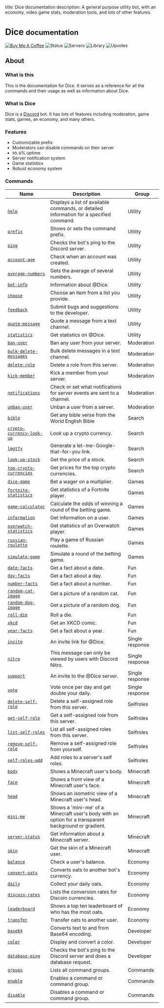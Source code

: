 title: Dice documentation
description: A general purpose utility bot, with an economy, video game stats, moderation tools, and lots of other features.

# Dice <small>documentation</small>

[![Buy Me A Coffee](https://www.buymeacoffee.com/assets/img/custom_images/orange_img.png)](https://www.buymeacoffee.com/pizzafox) ![Status](https://discordbots.org/api/widget/status/388191157869477888.svg?noavatar=true) ![Servers](https://discordbots.org/api/widget/servers/388191157869477888.svg?noavatar=true) ![Library](https://discordbots.org/api/widget/lib/388191157869477888.svg?noavatar=true) ![Upvotes](https://discordbots.org/api/widget/upvotes/388191157869477888.svg?noavatar=true)

## About

### What is this

This is the documentation for Dice. It serves as a reference for all the commands and their usage as well as information about Dice.

### What is Dice

Dice is a [Discord](https://discordapp.com) bot. It has lots of features including moderation, game stats, games, an economy, and many others.

### Features

* Customizable prefix
* Moderators can disable commands on their server
* `99.8`% uptime
* Server notification system
* Game statistics
* Robust economy system

### Commands

| Name                                                                  | Description                                                                                           | Group           |
|-----------------------------------------------------------------------|-------------------------------------------------------------------------------------------------------|-----------------|
| [`help`](/commands/utility/help)                                      | Displays a list of available commands, or detailed information for a specified command.               | Utility         |
| [`prefix`](/commands/utility/prefix)                                  | Shows or sets the command prefix.                                                                     | Utility         |
| [`ping`](/commands/utility/ping)                                      | Checks the bot's ping to the Discord server.                                                          | Utility         |
| [`account-age`](/commands/utility/account-age)                        | Check when an account was created.                                                                    | Utility         |
| [`average-numbers`](/commands/utility/average-numbers)                | Gets the average of several numbers.                                                                  | Utility         |
| [`bot-info`](/commands/utility/bot-info)                              | Information about @Dice.                                                                              | Utility         |
| [`choose`](/commands/utility/choose)                                  | Choose an item from a list you provide.                                                               | Utility         |
| [`feedback`](/commands/utility/feedback)                              | Submit bugs and suggestions to the developer.                                                         | Utility         |
| [`quote-message`](/commands/utility/quote-message)                    | Quote a message from a text channel.                                                                  | Utility         |
| [`statistics`](/commands/utility/statistics)                          | Get statistics on @Dice.                                                                              | Utility         |
| [`ban-user`](/commands/moderation/ban-user)                           | Ban any user from your server.                                                                        | Moderation      |
| [`bulk-delete-messages`](/commands/moderation/bulk-delete-messages)   | Bulk delete messages in a text channel.                                                               | Moderation      |
| [`delete-role`](/commands/moderation/delete-role)                     | Delete a role from this server.                                                                       | Moderation      |
| [`kick-member`](/commands/moderation/kick-member)                     | Kick a member from your server.                                                                       | Moderation      |
| [`notifications`](/commands/moderation/notifications)                 | Check or set what notifications for server events are sent to a channel.                              | Moderation      |
| [`unban-user`](/commands/moderation/unban-user)                       | Unban a user from a server.                                                                           | Moderation      |
| [`bible`](/commands/search/bible)                                     | Get any bible verse from the World English Bible                                                      | Search          |
| [`crypto-currency-look-up`](/commands/search/crypto-currency-look-up) | Look up a crypto currency.                                                                            | Search          |
| [`lmgtfy`](/commands/search/lmgtfy)                                   | Generate a let-me-Google-that-for-you link.                                                           | Search          |
| [`look-up-stock`](/commands/search/look-up-stock)                     | Get the price of a stock.                                                                             | Search          |
| [`top-crypto-currencies`](/commands/search/top-crypto-currencies)     | Get prices for the top crypto currencies.                                                             | Search          |
| [`dice-game`](/commands/games/dice-game)                              | Bet a wager on a multiplier.                                                                          | Games           |
| [`fortnite-statistics`](/commands/games/fortnite-statistics)          | Get statistics of a Fortnite player.                                                                  | Games           |
| [`game-calculator`](/commands/games/game-calculator)                  | Calculate the odds of winning a round of the betting game.                                            | Games           |
| [`information`](/commands/games/information)                          | Get information on a user.                                                                            | Games           |
| [`overwatch-statistics`](/commands/games/overwatch-statistics)        | Get statistics of an Overwatch player.                                                                | Games           |
| [`russian-roulette`](/commands/games/russian-roulette)                | Play a game of Russian roulette.                                                                      | Games           |
| [`simulate-game`](/commands/games/simulate-game)                      | Simulate a round of the betting game.                                                                 | Games           |
| [`date-facts`](/commands/fun/date-facts)                              | Get a fact about a date.                                                                              | Fun             |
| [`day-facts`](/commands/fun/day-facts)                                | Get a fact about a day.                                                                               | Fun             |
| [`number-facts`](/commands/fun/number-facts)                          | Get a fact about a number.                                                                            | Fun             |
| [`random-cat-image`](/commands/fun/random-cat-image)                  | Get a picture of a random cat.                                                                        | Fun             |
| [`random-dog-image`](/commands/fun/random-dog-image)                  | Get a picture of a random dog.                                                                        | Fun             |
| [`roll-die`](/commands/fun/roll-die)                                  | Roll a die.                                                                                           | Fun             |
| [`xkcd`](/commands/fun/xkcd)                                          | Get an XKCD comic.                                                                                    | Fun             |
| [`year-facts`](/commands/fun/year-facts)                              | Get a fact about a year.                                                                              | Fun             |
| [`invite`](/commands/single-response/invite)                          | An invite link for @Dice.                                                                             | Single response |
| [`nitro`](/commands/single-response/nitro)                            | This message can only be viewed by users with Discord Nitro.                                          | Single response |
| [`support`](/commands/single-response/support)                        | An invite to the @Dice server.                                                                        | Single response |
| [`vote`](/commands/single-response/vote)                              | Vote once per day and get double your daily.                                                          | Single response |
| [`delete-self-role`](/commands/selfroles/delete-self-role)            | Delete a self-assigned role from this server.                                                         | Selfroles       |
| [`get-self-role`](/commands/selfroles/get-self-role)                  | Get a self-assigned role from this server.                                                            | Selfroles       |
| [`list-self-roles`](/commands/selfroles/list-self-roles)              | List all self-assigned roles from this server.                                                        | Selfroles       |
| [`remove-self-role`](/commands/selfroles/remove-self-role)            | Remove a self-assigned role from yourself.                                                            | Selfroles       |
| [`self-roles-add`](/commands/selfroles/self-roles-add)                | Add roles to a server's self roles.                                                                   | Selfroles       |
| [`body`](/commands/minecraft/body)                                    | Shows a Minecraft user's body.                                                                        | Minecraft       |
| [`face`](/commands/minecraft/face)                                    | Shows a front view of a Minecraft user's face.                                                        | Minecraft       |
| [`head`](/commands/minecraft/head)                                    | Shows an isometric view of a Minecraft user's head.                                                   | Minecraft       |
| [`mini-me`](/commands/minecraft/mini-me)                              | Shows a 'mini-me' of a Minecraft user's body with an option for a transparent background or gradient. | Minecraft       |
| [`server-status`](/commands/minecraft/server-status)                  | Get information about a Minecraft server.                                                             | Minecraft       |
| [`skin`](/commands/minecraft/skin)                                    | Get the skin of a Minecraft user.                                                                     | Minecraft       |
| [`balance`](/commands/economy/balance)                                | Check a user's balance.                                                                               | Economy         |
| [`convert-oats`](/commands/economy/convert-oats)                      | Converts oats to another bot's currency.                                                              | Economy         |
| [`daily`](/commands/economy/daily)                                    | Collect your daily oats.                                                                              | Economy         |
| [`discoin-rates`](/commands/economy/discoin-rates)                    | Lists the conversion rates for Discoin currencies.                                                    | Economy         |
| [`leaderboard`](/commands/economy/leaderboard)                        | Shows a top ten leaderboard of who has the most oats.                                                 | Economy         |
| [`transfer`](/commands/economy/transfer)                              | Transfer oats to another user.                                                                        | Economy         |
| [`base64`](/commands/developer/base64)                                | Converts text to and from Base64 encoding.                                                            | Developer       |
| [`color`](/commands/developer/color)                                  | Display and convert a color.                                                                          | Developer       |
| [`database-ping`](/commands/developer/database-ping)                  | Checks the bot's ping to the Discord server and does a database request.                              | Developer       |
| [`groups`](/commands/commands/groups)                                 | Lists all command groups.                                                                             | Commands        |
| [`enable`](/commands/commands/enable)                                 | Enables a command or command group.                                                                   | Commands        |
| [`disable`](/commands/commands/disable)                               | Disables a command or command group.                                                                  | Commands        |
